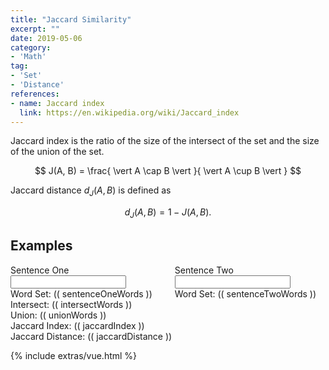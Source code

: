 ```yaml
---
title: "Jaccard Similarity"
excerpt: ""
date: 2019-05-06
category:
- 'Math'
tag:
- 'Set'
- 'Distance'
references:
- name: Jaccard index
  link: https://en.wikipedia.org/wiki/Jaccard_index
---
```


Jaccard index is the ratio of the size of the intersect of the set and the size of the union of the set.

$$
J(A, B) = \frac{ \vert A \cap B \vert }{ \vert A \cup B \vert }
$$

Jaccard distance $d_J(A,B)$ is defined as

$$
d_J(A,B) = 1 - J(A,B).
$$

## Examples

<div id="app">
<div class="columns">
  <div class="column has-text-centered">
    <div class="field">
        <label class="label">Sentence One</label>
            <div class="control">
                <input v-model="sentenceOne.sentence" class="input" type="text">
            </div>
        Word Set: (( sentenceOneWords ))
    </div>
  </div>

  <div class="column has-text-centered">
    <div class="field">
        <label class="label">Sentence Two</label>
            <div class="control">
                <input v-model="sentenceTwo.sentence" class="input" type="text">
            </div>
        Word Set: (( sentenceTwoWords ))
    </div>
  </div>
</div>

<div class="columns">
    <div class="column has-text-centered">
    Intersect: (( intersectWords ))
  </div>
</div>

<div class="columns">
    <div class="column has-text-centered">
    Union: (( unionWords ))
  </div>
</div>

<div class="columns">
    <div class="column has-text-centered">
    Jaccard Index: (( jaccardIndex ))
  </div>
</div>

<div class="columns">
    <div class="column has-text-centered">
    Jaccard Distance: (( jaccardDistance ))
  </div>
</div>


</div>

{% include extras/vue.html %}

<script>
Vue.component('words-list', {
    props: ['words'],
    template: '<li> (( words.sentence )) </li>'
})
var app = new Vue({
    delimiters: ["((", "))"],
    el: '#app',
    data: {
        sentenceOne: { 'sentence': 'I am a robot'},
        sentenceTwo: { 'sentence': 'You are a robot'}
    },
    methods: {
        getWords: function (sentence) {
            return [...new Set(sentence.replace(/[^a-zA-Z\s]/g, '').toLowerCase().split(' '))].filter(function (el) {
                return el != '';
                })
        },
        getIntersect: function (one, two) {
            return one.filter(value => two.includes(value))
        },
        getUnion: function (one, two) {
            return [...new Set([...one, ...two])]
        }
    },
    computed: {
        sentenceOneWords: function () {
            return this.getWords( this.sentenceOne.sentence )
        },
        sentenceTwoWords: function () {
            return this.getWords( this.sentenceTwo.sentence )
        },
        intersectWords: function () {
            return this.getIntersect( this.sentenceOneWords, this.sentenceTwoWords )
        },
        unionWords: function () {
            return this.getUnion( this.sentenceOneWords, this.sentenceTwoWords )
        },
        jaccardIndex: function () {
            return this.intersectWords.length / this.unionWords.length
        },
        jaccardDistance: function () {
            return 1 - this.jaccardIndex
        }
    }
})
</script>
